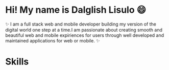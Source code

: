 ### <h1> Hi! My name is Dalglish Lisulo 😄</h1>

✨ I am a full stack web and mobile developer building my version of the digital world one step at a time.I am passionate about creating smooth and beautiful web and mobile expiriences for users through well developed and maintained applications for web
or mobile. ✨

<h1> Skills</h1>
<a href="https://skillicons.dev/icons?i=js,html,css,wasm"></a>
